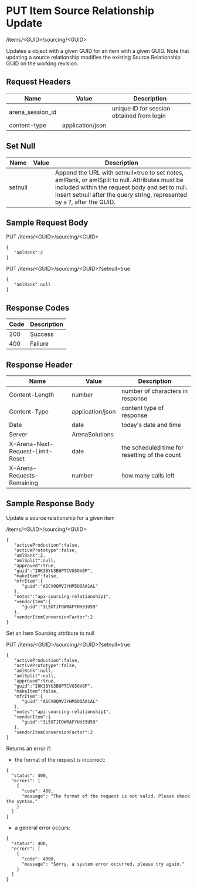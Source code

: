 # PUT Item Source Relationship Update


/items/&lt;GUID&gt;/sourcing/&lt;GUID&gt;

Updates a  object with a given GUID for an item with a given GUID. Note that updating a source relationship  modifies the existing Source Relationship GUID on the working revision.

## Request Headers

| Name | Value | Description |
|  --- |  --- |  --- | 
| arena_session_id |   | unique ID for session obtained from login |
| content\-type | application/json |   |

## Set Null

| Name | Value | Description |
|  --- |  --- |  --- | 
| setnull |   | Append the URL with setnull=true to set notes, amlRank, or amlSplit to null. Attributes must be included within the request body and set to null. Insert setnull after the query string, represented by a ?, after the GUID. |

## Sample Request Body
PUT /items/&lt;GUID&gt;/sourcing/&lt;GUID&gt;

```
{  
   "amlRank":2
}
```
PUT /items/&lt;GUID&gt;/sourcing/&lt;GUID&gt;?setnull=true

```
{  
   "amlRank":null
}
```
## Response Codes

| Code | Description |
|  --- |  --- | 
| 200 | Success |
| 400 | Failure |

## Response Header

| Name | Value | Description |
|  --- |  --- |  --- | 
| Content\-Length | number | number of characters in response |
| Content\-Type | application/json | content type of response |
| Date | date | today's date and time |
| Server | ArenaSolutions |   |
| X\-Arena\-Next\-Request\-Limit\-Reset  | date | the scheduled time for resetting of the count |
| X\-Arena\-Requests\-Remaining  | number | how many calls left |

## Sample Response Body
Update a source relationship for a given item



/items/&lt;GUID&gt;/sourcing/&lt;GUID&gt;

```
{  
   "activeProduction":false,
   "activePrototype":false,
   "amlRank":2,
   "amlSplit":null,
   "approved":true,
   "guid":"I0K38YU3B6PTCVG5OV8P",
   "makeItem":false,
   "mfrItem":{  
      "guid":"ASCV0QMV3YHM5OOAA1AL"
   },
   "notes":"api-sourcing-relationship1",
   "vendorItem":{  
      "guid":"3L5OTJFOWRAFYHH33U59"
   },
   "vendorItemConversionFactor":2
}
```
Set an Item Sourcing attribute to null

PUT /items/&lt;GUID&gt;/sourcing/&lt;GUID&gt;?setnull=true

```
{  
   "activeProduction":false,
   "activePrototype":false,
   "amlRank":null,
   "amlSplit":null,
   "approved":true,
   "guid":"I0K38YU3B6PTCVG5OV8P",
   "makeItem":false,
   "mfrItem":{  
      "guid":"ASCV0QMV3YHM5OOAA1AL"
   },
   "notes":"api-sourcing-relationship1",
   "vendorItem":{  
      "guid":"3L5OTJFOWRAFYHH33U59"
   },
   "vendorItemConversionFactor":2
}
```
Returns an error if:

* the format of the request is incorrect:

```
{
  "status": 400,
  "errors": [
    {
      "code": 400,
      "message": "The format of the request is not valid. Please check the syntax."
    }
  ]
}
```
* a general error occurs:

```
{
  "status": 400,
  "errors": [
    {
      "code": 4000,
      "message": "Sorry, a system error occurred, please try again."
    }
  ]
}
```
